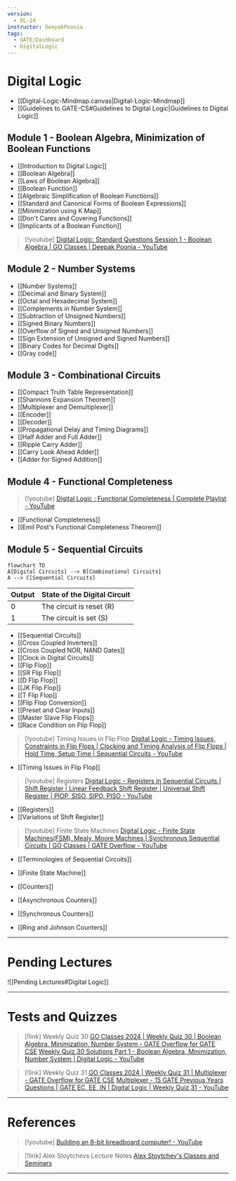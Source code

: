 ```yaml
---
version:
  - DL-24
instructor: DeepakPoonia
tags:
  - GATE/Dashboard
  - DigitalLogic
---
```

# Digital Logic

- [[Digital-Logic-Mindmap.canvas|Digital-Logic-Mindmap]]
- [[Guidelines to GATE-CS#Guidelines to Digital Logic|Guidelines to Digital Logic]]

## Module 1 - Boolean Algebra, Minimization of Boolean Functions

- [[Introduction to Digital Logic]]
- [[Boolean Algebra]]
- [[Laws of Boolean Algebra]]
- [[Boolean Function]]
- [[Algebraic Simplification of Boolean Functions]]
- [[Standard and Canonical Forms of Boolean Expressions]]
- [[Minimization using K Map]]
- [[Don't Cares and Covering Functions]]
- [[Implicants of a Boolean Function]]

> [!youtube] 
> [Digital Logic: Standard Questions Session 1 - Boolean Algebra | GO Classes | Deepak Poonia - YouTube](https://www.youtube.com/watch?v=IvywHr5Oc00)

## Module 2 - Number Systems

- [[Number Systems]]
- [[Decimal and Binary System]]
- [[Octal and Hexadecimal System]]
- [[Complements in Number System]]
- [[Subtraction of Unsigned Numbers]]
- [[Signed Binary Numbers]]
- [[Overflow of Signed and Unsigned Numbers]]
- [[Sign Extension of Unsigned and Signed Numbers]]
- [[Binary Codes for Decimal Digits]]
- [[Gray code]]

## Module 3 - Combinational Circuits

- [[Compact Truth Table Representation]]
- [[Shannons Expansion Theorem]]
- [[Multiplexer and Demultiplexer]]
- [[Encoder]]
- [[Decoder]]
- [[Propagational Delay and Timing Diagrams]]
- [[Half Adder and Full Adder]]
- [[Ripple Carry Adder]]
- [[Carry Look Ahead Adder]]
- [[Adder for Signed Addition]]

## Module 4 - Functional Completeness

> [!youtube] 
> [Digital Logic : Functional Completeness | Complete Playlist - YouTube](https://www.youtube.com/playlist?list=PLIPZ2_p3RNHh7tLVtGdh2mIRXJv8_Udnl)

- [[Functional Completeness]]
- [[Emil Post's Functional Completeness Theorem]]

## Module 5 - Sequential Circuits

```mermaid
flowchart TD
A[Digital Circuits] --> B[Combinational Circuits]
A --> C[Sequential Circuits]
```

| Output | State of the Digital Circuit |
| ------ | ---------------------------- |
| 0      | The circuit is reset (R)     |
| 1      | The circuit is set (S)       |

- [[Sequential Circuits]]
- [[Cross Coupled Inverters]]
- [[Cross Coupled NOR, NAND Gates]]
- [[Clock in Digital Circuits]]
- [[Flip Flop]]
- [[SR Flip Flop]]
- [[D Flip Flop]]
- [[JK Flip Flop]]
- [[T Flip Flop]]
- [[Flip Flop Conversion]]
- [[Preset and Clear Inputs]]
- [[Master Slave Flip Flops]]
- [[Race Condition on Flip Flop]]

> [!youtube] Timing Issues in Flip Flop
> [Digital Logic - Timing Issues, Constraints in Flip Flops | Clocking and Timing Analysis of Flip Flops | Hold Time, Setup Time | Sequential Circuits - YouTube](https://www.youtube.com/playlist?list=PLIPZ2_p3RNHi3p3cDBRInTHCJeITrkTFn)

- [[Timing Issues in Flip Flop]]

> [!youtube] Registers
> [Digital Logic - Registers in Sequential Circuits | Shift Register | Linear Feedback Shift Register | Universal Shift Register | PIOP, SISO, SIPO, PISO - YouTube](https://www.youtube.com/playlist?list=PLIPZ2_p3RNHj7EiWLYGUe0ULdZ6MRSLix)

- [[Registers]]
- [[Variations of Shift Register]]

> [!youtube] Finite State Machines
> [Digital Logic - Finite State Machines(FSM), Mealy, Moore Machines | Synchronous Sequential Circuits | GO Classes | GATE Overflow - YouTube](https://www.youtube.com/playlist?list=PLIPZ2_p3RNHjd6P9g6XoUm8E33CsUBqDv)

- [[Terminologies of Sequential Circuits]]
- [[Finite State Machine]]

- [[Counters]]
- [[Asynchronous Counters]]
- [[Synchronous Counters]]
- [[Ring and Johnson Counters]]

---
# Pending Lectures

![[Pending Lectures#Digital Logic]]

---
# Tests and Quizzes

> [!link] Weekly Quiz 30
> [GO Classes 2024 | Weekly Quiz 30 | Boolean Algebra, Minimization, Number System - GATE Overflow for GATE CSE](https://gateoverflow.in/exam/551/go-classes-2024-weekly-quiz-30-boolean-algebra-minimization-number-system)
> [Weekly Quiz 30 Solutions Part 1 - Boolean Algebra, Minimization, Number System | Digital Logic - YouTube](https://www.youtube.com/watch?v=EVHvvffg8Uc&feature=youtu.be&themeRefresh=1)

> [!link] Weekly Quiz 31
> [GO Classes 2024 | Weekly Quiz 31 | Multiplexer - GATE Overflow for GATE CSE](https://gateoverflow.in/exam/554/go-classes-2024-weekly-quiz-31-multiplexer)
> [Multiplexer - 15 GATE Previous Years Questions | GATE EC, EE, IN | Digital Logic | Weekly Quiz 31 - YouTube](https://www.youtube.com/watch?v=iH-tWF51Zbc)

---
# References

> [!youtube] 
> [Building an 8-bit breadboard computer! - YouTube](https://www.youtube.com/playlist?list=PLowKtXNTBypGqImE405J2565dvjafglHU)

> [!link] Alex Stoytchevs Lecture Notes
> [Alex Stoytchev's Classes and Seminars](https://www.ece.iastate.edu/~alexs/classes/)


---

